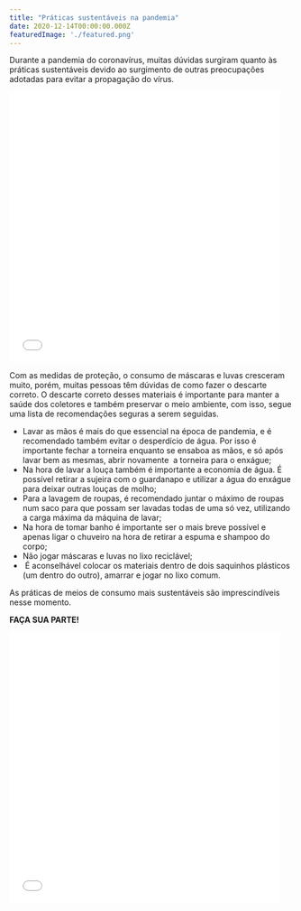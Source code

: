 ```yaml
---
title: "Práticas sustentáveis na pandemia"
date: 2020-12-14T00:00:00.000Z
featuredImage: './featured.png'
---
```


<p>
  <span data-contrast="auto">Durante a pandemia do coronavírus, muitas dúvidas surgiram quanto às práticas sustentáveis devido ao surgimento de outras preocupações adotadas para evitar a propagação do vírus. 
  </span>
  <span data-ccp-props="{&quot;201341983&quot;:0,&quot;335551550&quot;:6,&quot;335551620&quot;:6,&quot;335559740&quot;:360}">&nbsp;
  </span>
</p>
<p>
  <iframe src="//giphy.com/embed/Yq8KGWBPEIZjHyhzgG" width="480" height="480" frameborder="0">
  </iframe>
</p>
<p>
  <span data-contrast="auto">Com as medidas de proteção, o consumo de máscaras e luvas cresceram muito, porém, muitas pessoas têm dúvidas de como fazer o descarte correto. O descarte correto desses materiais é importante para manter a saúde dos coletores e também preservar o meio ambiente, com isso, segue uma lista de recomendações seguras a serem seguidas.
  </span>
  <span data-ccp-props="{&quot;201341983&quot;:0,&quot;335551550&quot;:6,&quot;335551620&quot;:6,&quot;335559740&quot;:360}">&nbsp;
  </span>
</p>
<ul>
  <li data-leveltext="●" data-font="Arial, Arial_MSFontService, sans-serif" data-listid="1" aria-setsize="-1" data-aria-posinset="1" data-aria-level="1">
    <span data-contrast="auto">Lavar as mãos é mais do que essencial na época de pandemia, e é recomendado também evitar o desperdício de água. Por isso é importante fechar a torneira enquanto se ensaboa as mãos, e só após lavar bem as mesmas, abrir novamente&nbsp; a torneira para o enxágue;
    </span>
    <span data-ccp-props="{&quot;201341983&quot;:0,&quot;335551550&quot;:6,&quot;335551620&quot;:6,&quot;335559685&quot;:720,&quot;335559740&quot;:360,&quot;335559991&quot;:360}">&nbsp;
    </span>
  </li>
  <li data-leveltext="●" data-font="Arial, Arial_MSFontService, sans-serif" data-listid="1" aria-setsize="-1" data-aria-posinset="2" data-aria-level="1">
    <span data-contrast="auto">Na hora de lavar a louça também é importante a economia de água. É possível retirar a sujeira com o guardanapo e utilizar a água do enxágue para deixar outras louças de molho;
    </span>
    <span data-ccp-props="{&quot;201341983&quot;:0,&quot;335551550&quot;:6,&quot;335551620&quot;:6,&quot;335559685&quot;:720,&quot;335559740&quot;:360,&quot;335559991&quot;:360}">&nbsp;
    </span>
  </li>
  <li data-leveltext="●" data-font="Arial, Arial_MSFontService, sans-serif" data-listid="1" aria-setsize="-1" data-aria-posinset="3" data-aria-level="1">
    <span data-contrast="auto">Para a lavagem de roupas, é recomendado juntar o máximo de roupas num saco para que possam ser lavadas todas de uma só vez, utilizando a carga máxima da máquina de lavar;
    </span>
    <span data-ccp-props="{&quot;201341983&quot;:0,&quot;335551550&quot;:6,&quot;335551620&quot;:6,&quot;335559685&quot;:720,&quot;335559740&quot;:360,&quot;335559991&quot;:360}">&nbsp;
    </span>
  </li>
  <li data-leveltext="●" data-font="Arial, Arial_MSFontService, sans-serif" data-listid="1" aria-setsize="-1" data-aria-posinset="4" data-aria-level="1">
    <span data-contrast="auto">Na hora de tomar banho é importante ser o mais breve possível e apenas ligar o chuveiro na hora de retirar a espuma e shampoo do corpo;
    </span>
    <span data-ccp-props="{&quot;201341983&quot;:0,&quot;335551550&quot;:6,&quot;335551620&quot;:6,&quot;335559685&quot;:720,&quot;335559740&quot;:360,&quot;335559991&quot;:360}">&nbsp;
    </span>
  </li>
  <li data-leveltext="●" data-font="Arial, Arial_MSFontService, sans-serif" data-listid="1" aria-setsize="-1" data-aria-posinset="5" data-aria-level="1">
    <span data-contrast="none">Não jogar máscaras e luvas no lixo reciclável;
    </span>
    <span data-ccp-props="{&quot;201341983&quot;:0,&quot;335559685&quot;:720,&quot;335559740&quot;:360,&quot;335559991&quot;:360}">&nbsp;
    </span>
  </li>
  <li data-leveltext="●" data-font="Arial, Arial_MSFontService, sans-serif" data-listid="1" aria-setsize="-1" data-aria-posinset="5" data-aria-level="1">
    <span data-contrast="none">&nbsp;É aconselhável colocar os materiais dentro de dois saquinhos plásticos (um dentro do outro), amarrar e jogar no lixo comum.
    </span>
    <span data-ccp-props="{&quot;201341983&quot;:0,&quot;335559685&quot;:720,&quot;335559739&quot;:400,&quot;335559740&quot;:360,&quot;335559991&quot;:360}">&nbsp;
    </span>
  </li>
</ul>
<p>
  <span data-contrast="auto">As práticas de meios de consumo mais sustentáveis são imprescindíveis nesse momento.
  </span>
</p>
<p>
  <b>
    <span data-contrast="auto">FAÇA SUA PARTE!
    </span>
  </b>
  <span data-ccp-props="{&quot;201341983&quot;:0,&quot;335551550&quot;:6,&quot;335551620&quot;:6,&quot;335559740&quot;:360}">&nbsp;
  </span>
</p>
<p>
  <iframe src="//giphy.com/embed/PmX5bNB0GloUkgauna" width="480" height="480" frameborder="0">
  </iframe>
</p>
